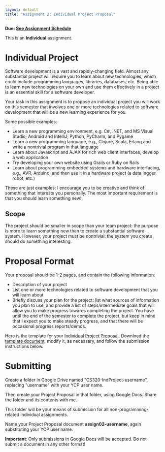 ```yaml
---
layout: default
title: "Assignment 2: Individual Project Proposal"
---
```


**Due: [See Assignment Schedule](index.html)**

This is an **Individual** assignment.

Individual Project
==================

Software development is a vast and rapidly-changing field.
Almost any substantial project will require you to learn about
new technologies, which could include programming languages,
libraries, databases, etc.  Being able to learn
new technologies on your own
and use them effectively in a project is an essential skill
for a software developer.

Your task in this assignment is to propose an individual project
you will work on this semester that involves one or more technologies
related to software development that will be a new learning experience
for you.

Some possible examples:

* Learn a new programming environment, e.g. C#, .NET, and MS Visual Studio; Android and IntelliJ; Python, PyCharm, and Pygame
* Learn a new programming language, e.g., Clojure, Scala, Erlang
  and write a nontrivial program in that language
* Learn about Javascript and AJAX for rich web client interfaces,
  develop a web application
* Try developing your own website using Grails or Ruby on Rails
* Learn about programming embedded systems and hardware interfacing, 
  e.g., AVR, Arduino, and then use it in a hardware project (a data logger,
  robot, etc.)

These are just examples: I encourage you to be creative and
think of something that interests you personally.  The most important
requirement is that you should learn something new!

Scope
-----

The project should be smaller in scope than your team project:
the purpose is more to learn something new than to create a substantial
software system.  However, your project must be nontrivial: the
system you create should do something interesting.

Proposal Format
===============

Your proposal should be 1-2 pages, and contain the following information:

* Description of your project
* List one or more technologies related to software development that you
  will learn about
* Briefly discuss your plan for the project: list what sources of information
  you plan to use, and provide a list of steps/intermediate goals that
  will allow you to make progress towards completing the project.  You
  have until the end of the semester to complete the project, but keep
  in mind that I expect you to make steady progress, and that there will
  be occasional progress reports/demos.
  
Here is the template for your [Individual Project Proposal](CS320_Individual_Project_Proposal_Template.pdf).  Download the [template document](CS320_Individual_Project_Proposal_Template.docx), modify it, as necessary, and follow the submission instructions below.

Submitting
==========

Create a folder in Google Drive named "CS320-IndProject-username", replacing "username" with your YCP user name.

Then create your Project Proposal in that folder, using Google Docs.  Share the folder and its contents with me.

This folder will be your means of submission for all non-programming-related individual assignments.

Name your Project Proposal document **assign02-username**, again substituting your YCP user name.

<div class="callout">
<b>Important</b>: Only submissions in Google Docs will be accepted.
Do not submit a document in any other format!
</div>
